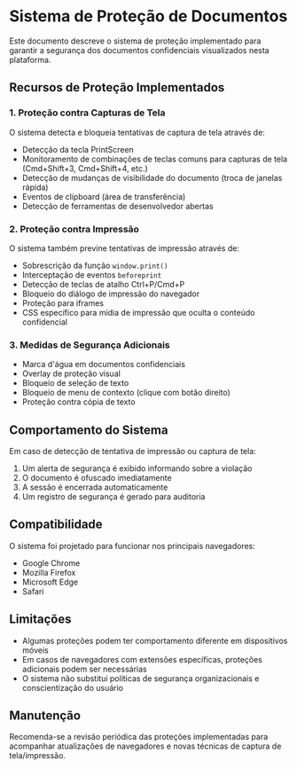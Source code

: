 # Sistema de Proteção de Documentos

Este documento descreve o sistema de proteção implementado para garantir a segurança dos documentos confidenciais visualizados nesta plataforma.

## Recursos de Proteção Implementados

### 1. Proteção contra Capturas de Tela

O sistema detecta e bloqueia tentativas de captura de tela através de:

- Detecção da tecla PrintScreen
- Monitoramento de combinações de teclas comuns para capturas de tela (Cmd+Shift+3, Cmd+Shift+4, etc.)
- Detecção de mudanças de visibilidade do documento (troca de janelas rápida)
- Eventos de clipboard (área de transferência)
- Detecção de ferramentas de desenvolvedor abertas

### 2. Proteção contra Impressão

O sistema também previne tentativas de impressão através de:

- Sobrescrição da função `window.print()`
- Interceptação de eventos `beforeprint`
- Detecção de teclas de atalho Ctrl+P/Cmd+P
- Bloqueio do diálogo de impressão do navegador
- Proteção para iframes
- CSS específico para mídia de impressão que oculta o conteúdo confidencial

### 3. Medidas de Segurança Adicionais

- Marca d'água em documentos confidenciais
- Overlay de proteção visual
- Bloqueio de seleção de texto
- Bloqueio de menu de contexto (clique com botão direito)
- Proteção contra cópia de texto

## Comportamento do Sistema

Em caso de detecção de tentativa de impressão ou captura de tela:

1. Um alerta de segurança é exibido informando sobre a violação
2. O documento é ofuscado imediatamente
3. A sessão é encerrada automaticamente
4. Um registro de segurança é gerado para auditoria

## Compatibilidade

O sistema foi projetado para funcionar nos principais navegadores:

- Google Chrome
- Mozilla Firefox
- Microsoft Edge
- Safari

## Limitações

- Algumas proteções podem ter comportamento diferente em dispositivos móveis
- Em casos de navegadores com extensões específicas, proteções adicionais podem ser necessárias
- O sistema não substitui políticas de segurança organizacionais e conscientização do usuário

## Manutenção

Recomenda-se a revisão periódica das proteções implementadas para acompanhar atualizações de navegadores e novas técnicas de captura de tela/impressão.
